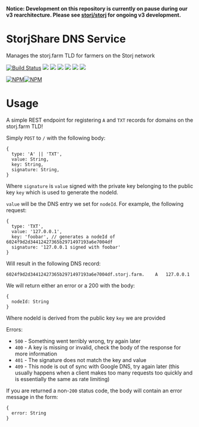 **Notice: Development on this repository is currently on pause during our v3 rearchitecture. Please see [storj/storj](https://github.com/storj/storj) for ongoing v3 development.**

# StorjShare DNS Service

Manages the storj.farm TLD for farmers on the Storj network

[![Build Status](https://travis-ci.org/storj/storjshare-dns.png?branch=master)](https://travis-ci.org/storj/storjshare-dns)
![](https://img.shields.io/github/issues/storj/storjshare-dns.svg)
![](https://img.shields.io/npm/dm/storjshare-dns.svg)
![](https://img.shields.io/npm/dt/storjshare-dns.svg)
![](https://img.shields.io/npm/v/storjshare-dns.svg)
![](https://img.shields.io/npm/l/storjshare-dns.svg)
![](https://img.shields.io/twitter/url/https/github.com/storj/storjshare-dns.svg?style=social)

[![NPM](https://nodei.co/npm/storjshare-dns.png?downloads=true&downloadRank=true&stars=true)](https://nodei.co/npm/storjshare-dns/)[![NPM](https://nodei.co/npm-dl/storjshare-dns.png?months=9&height=3)](https://nodei.co/npm/storjshare-dns/)

# Usage

A simple REST endpoint for registering `A` and `TXT` records for domains on the storj.farm TLD!

Simply `POST` to `/` with the following body:

```
{
  type: 'A' || 'TXT',
  value: String,
  key: String,
  signature: String,
}
```

Where `signature` is `value` signed with the private key belonging to the public key `key` which is used to generate the nodeId.

`value` will be the DNS entry we set for `nodeId`. For example, the following request:

```
{
  type: 'TXT',
  value: '127.0.0.1',
  key: 'foobar', // generates a nodeId of 6024f9d2d34412427365b2971497193a6e7004df
  signature: '127.0.0.1 signed with foobar'
}
```

Will result in the following DNS record:

```
6024f9d2d34412427365b2971497193a6e7004df.storj.farm.    A   127.0.0.1
```

We will return either an error or a 200 with the body:

```
{
  nodeId: String
}
```

Where nodeId is derived from the public key `key` we are provided

Errors:
  * `500` - Something went terribly wrong, try again later
  * `400` - A key is missing or invalid, check the body of the response for more information
  * `401` - The signature does not match the key and value
  * `409` - This node is out of sync with Google DNS, try again later (this usually happens when a client makes too many requests too quickly and is essentially the same as rate limiting)

If you are returned a non-`200` status code, the body will contain an error message in the form:

```
{
  error: String
}
```
